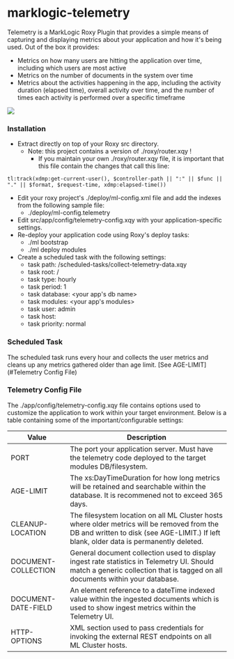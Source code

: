 # marklogic-telemetry

Telemetry is a MarkLogic Roxy Plugin that provides a simple means of capturing and displaying metrics about your application and how it's being used. Out of the box it provides:
- Metrics on how many users are hitting the application over time, including which users are most active
- Metrics on the number of documents in the system over time
- Metrics about the activities happening in the app, including the activity duration (elapsed time), overall activity over time, and the number of times each activity is performed over a specific timeframe

![](https://lh3.googleusercontent.com/-aDZWdVHAjdY/VeUT4690qZI/AAAAAAABZiE/83fNlYBU0tY/s2048-Ic42/telemetry.png)

### Installation
- Extract directly on top of your Roxy src directory.
  - Note: this project contains a version of ./roxy/router.xqy !
    - If you maintain your own ./roxy/router.xqy file, it is important that this file contain the changes that call this line:
```
tl:track(xdmp:get-current-user(), $controller-path || ":" || $func || "." || $format, $request-time, xdmp:elapsed-time())
```
- Edit your roxy project's ./deploy/ml-config.xml file and add the indexes from the following sample file:
  - ./deploy/ml-config.telemetry
- Edit src/app/config/telemetry-config.xqy with your application-specific settings.
- Re-deploy your application code using Roxy's deploy tasks:
  - ./ml <env> bootstrap
  - ./ml <env> deploy modules
- Create a scheduled task with the following settings:
  - task path: /scheduled-tasks/collect-telemetry-data.xqy
  - task root: /
  - task type: hourly
  - task period: 1
  - task database: <your app's db name>
  - task modules: <your app's modules>
  - task user: admin
  - task host: <leave blank>
  - task priority: normal

### Scheduled Task
The scheduled task runs every hour and collects the user metrics and cleans up any metrics gathered older than age limit. [See AGE-LIMIT](#Telemetry Config File) 

### Telemetry Config File
The ./app/config/telemetry-config.xqy file contains options used to customize the application to work within your target environment.  Below is a table containing some of the important/configurable settings:

Value | Description
------------ | --------------------------------------------------------------------
PORT | The port your application server.  Must have the telemetry code deployed to the target modules DB/filesystem.
AGE-LIMIT | The xs:DayTimeDuration for how long metrics will be retained and searchable within the database.  It is recommened not to exceed 365 days.
CLEANUP-LOCATION | The filesystem location on all ML Cluster hosts where older metrics will be removed from the DB and written to disk (see AGE-LIMIT.) If left blank, older data is permanently deleted.
DOCUMENT-COLLECTION | General document collection used to display ingest rate statistics in Telemetry UI.  Should match a generic collection that is tagged on all documents within your database.
DOCUMENT-DATE-FIELD | An element reference to a dateTime indexed value within the ingested documents which is used to show ingest metrics within the Telemetry UI.
HTTP-OPTIONS | XML section used to pass credentials for invoking the external REST endpoints on all ML Cluster hosts.

